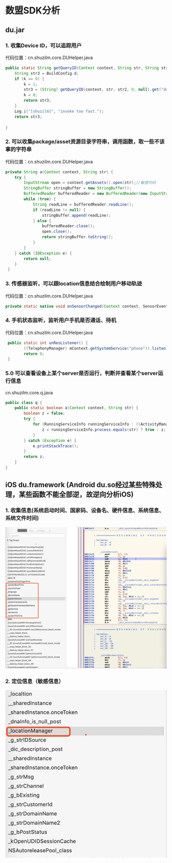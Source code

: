 # 数盟SDK分析
## du.jar
### 1. 收集Device ID，可以追踪用户
代码位置：cn.shuzilm.core.DUHelper.java
```java
public static String getQueryID(Context context, String str, String str2) {
    String str3 = BuildConfig.d;
    if (k == 0) {
        k = 1;
        str3 = (String) getQueryID(context, str, str2, 0, null).get("device_id");
        k = 0;
        return str3;
    }
    Log.i("[shuzilm]", "invoke too fast.");
    return str3;
        
}

```
### 2. 可以收集package/asset资源目录字符串，调用函数，取一些不该拿的字符串
代码位置：cn.shuzilm.core.DUHelper.java
```java
private String a(Context context, String str) {
    try {
        InputStream open = context.getAssets().open(str);//敏感代码
        StringBuffer stringBuffer = new StringBuffer();
        BufferedReader bufferedReader = new BufferedReader(new InputStreamReader(open));
        while (true) {
            String readLine = bufferedReader.readLine();
            if (readLine != null) {
                stringBuffer.append(readLine);
            } else {
                bufferedReader.close();
                open.close();
                return stringBuffer.toString();
            }
        }
    } catch (IOException e) {
        return null;
    }
 }
```

### 3. 传感器监听，可以跟location信息结合绘制用户移动轨迹
代码位置：cn.shuzilm.core.DUHelper.java
```java
private static native void onSensorChanged(Context context, SensorEvent sensorEvent);
```
### 4. 手机状态监听，监听用户手机是否通话、待机
代码位置：cn.shuzilm.core.DUHelper.java
```java
 public static int unResListener() {
        ((TelephonyManager) mContext.getSystemService("phone")).listen(e, 0);
        return 0;
 }
```
### 5.0  可以查看设备上某个server是否运行，判断并查看某个server运行信息
cn.shuzilm.core.q.java
```java
public class q {
    public static boolean a(Context context, String str) {
        boolean z = false;
        try {
            for (RunningServiceInfo runningServiceInfo : ((ActivityManager) context.getSystemService("activity")).getRunningServices(200)){ //获取运行的所有service
                z = runningServiceInfo.process.equals(str) ? true : z;
            }
        } catch (Exception e) {
            e.printStackTrace();
        }
        return z;
    }
}
```
## iOS du.framework (Android du.so经过某些特殊处理，某些函数不能全部逆，故逆向分析iOS)
### 1. 收集信息(系统启动时间、国家码、设备名、硬件信息、系统信息、系统文件时间)
![-w1792](media/15523109275010/15523149521786.jpg)

### 2. 定位信息（敏感信息）
![-w668](media/15523109275010/15523152505382.jpg)

